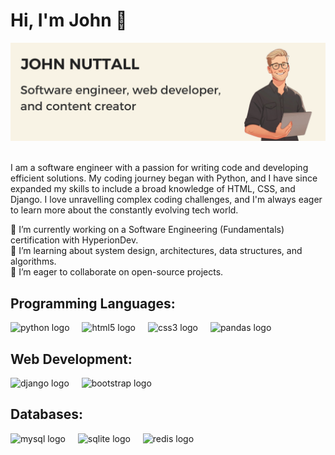 <h1 align="left">Hi, I'm John 👋</h1>

<div align="center">
  <img src="https://raw.githubusercontent.com/sandcoders/sandcoders/main/readme_banner.png"  alt="Banner which says John Nuttall sofware engineer, web developer, and content creater with avatar image." />
</div>

<br>

<p align="left"> I am a software engineer with a passion for writing code and developing efficient solutions. My coding journey began with Python, and I have since expanded my skills to include a broad knowledge of HTML, CSS, and Django. I love unravelling complex coding challenges, and I'm always eager to learn more about the constantly evolving tech world.</p>

🔭 I’m currently working on a Software Engineering (Fundamentals) certification with HyperionDev.<br>
🌱 I’m learning about system design, architectures, data structures, and algorithms.<br>
👯 I’m eager to collaborate on open-source projects.<br>

<h2 align="left">Programming Languages:</h2>

<div align="left">
  <img src="https://skillicons.dev/icons?i=py" height="40" alt="python logo"  />
  <img width="12" />
   <img src="https://skillicons.dev/icons?i=html" height="40" alt="html5 logo"  />
  <img width="12" />
  <img src="https://skillicons.dev/icons?i=css" height="40" alt="css3 logo"  />
  <img width="12" />
  <img src="https://cdn.jsdelivr.net/gh/devicons/devicon/icons/pandas/pandas-original.svg" height="40" alt="pandas logo"  />
</div>

<h2 align="left">Web Development:</h2>

<div align="left">
  <img src="https://skillicons.dev/icons?i=django" height="40" alt="django logo"  />
  <img width="12" />
  <img src="https://skillicons.dev/icons?i=bootstrap" height="40" alt="bootstrap logo"  />
</div>

<h2 align="left">Databases:</h2>

<div align="left">
  <img src="https://skillicons.dev/icons?i=mysql" height="40" alt="mysql logo"  />
  <img width="12" />
  <img src="https://skillicons.dev/icons?i=sqlite" height="40" alt="sqlite logo"  />
  <img width="12" />
  <img src="https://skillicons.dev/icons?i=redis" height="40" alt="redis logo"  />
</div>
